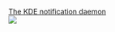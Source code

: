 [The KDE notification daemon](http://api.kde.org/4.x-api/kdebase-runtime-apidocs/knotify/html/index.html)
<br>
<img src='http://jweatherwatch.googlecode.com/svn/images/knotify.png' />